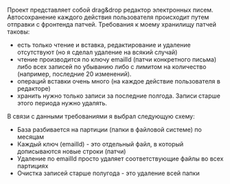 Проект представляет собой drag&drop редактор электронных писем. 
Автосохранение каждого действия пользователя происходит путем отправки с фронтенда патчей.
Требования к моему хранилищу патчей таковы:
- есть только чтение и вставка, редактирование и удаление отсутствуют (но я сделал удаление на всякий случай)
- чтение производится по ключу emailId (патчи конкретного письма) либо всех записей по убыванию либо с лимитом на количество (например, последние 20 изменений).
- операций вставки очень много (на каждое действие пользователя в редакторе)
- хранить нужно только записи за последние полгода. Записи старше этого периода нужно удалять.


В связи с данными требованиями я выбрал следующую схему:
- База разбивается на партиции (папки в файловой системе) по месяцам
- Каждый ключ (emailId) - это отдельный файл, в который дописываются новые строки (патчи)
- Удаление по emailId просто удаляет соответствующие файлы во всех партициях
- Очистка записей старше полугода - это удаление всей папки
